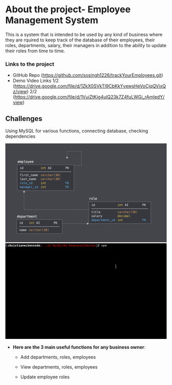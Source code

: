 # About the project- Employee Management System

This is a system that is intended to be used by any kind of business where they are rquired to keep track of the database of their employees, their roles, departments, salary, their managers in addition to the ability to update their roles from time to time.

### Links to the project

* GitHub Repo (https://github.com/sosingh1226/trackYourEmployees.git)
* Demo Video Links 
      1/2 (https://drive.google.com/file/d/1ZkX0SVkTI9CbKkYvewsHeVoCjqQVixQz/view)
      2/2 (https://drive.google.com/file/d/1VuiZtKig4ulQ23k7Z4fuLWGi_rAmIedY/view)

## Challenges

Using MySQL for various functions, connecting database, checking dependencies

![Database Schema](Assets/schema.png)
![Base Function Idea](Assets/employee-tracker.gif)


* **Here are the 3 main useful functions for any business owner**:

  * Add departments, roles, employees

  * View departments, roles, employees

  * Update employee roles
